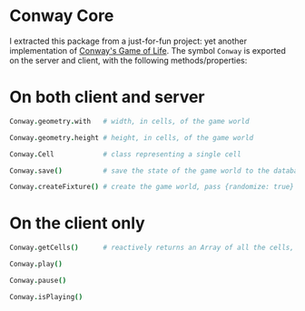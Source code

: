 Conway Core
===========

I extracted this package from a just-for-fun project: yet another implementation of [Conway's Game of Life](http://en.wikipedia.org/wiki/Conway's_Game_of_Life). The symbol `Conway` is exported on the server and client, with the following methods/properties:

# On both client and server

```coffeescript
Conway.geometry.with   # width, in cells, of the game world

Conway.geometry.height # height, in cells, of the game world

Conway.Cell            # class representing a single cell

Conway.save()          # save the state of the game world to the database

Conway.createFixture() # create the game world, pass {randomize: true} for randomness
```

# On the client only

```coffeescript
Conway.getCells()      # reactively returns an Array of all the cells, length will be width * height 

Conway.play()

Conway.pause()

Conway.isPlaying()
```


